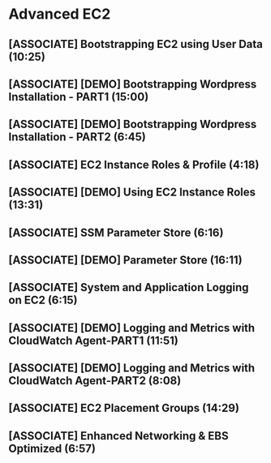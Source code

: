 # Advanced EC2

## [ASSOCIATE] Bootstrapping EC2 using User Data (10:25)

## [ASSOCIATE] [DEMO] Bootstrapping Wordpress Installation - PART1 (15:00)

## [ASSOCIATE] [DEMO] Bootstrapping Wordpress Installation - PART2 (6:45)

## [ASSOCIATE] EC2 Instance Roles & Profile (4:18)

## [ASSOCIATE] [DEMO] Using EC2 Instance Roles (13:31)

## [ASSOCIATE] SSM Parameter Store (6:16)

## [ASSOCIATE] [DEMO] Parameter Store (16:11)

## [ASSOCIATE] System and Application Logging on EC2 (6:15)

## [ASSOCIATE] [DEMO] Logging and Metrics with CloudWatch Agent-PART1 (11:51)

## [ASSOCIATE] [DEMO] Logging and Metrics with CloudWatch Agent-PART2 (8:08)

## [ASSOCIATE] EC2 Placement Groups (14:29)

## [ASSOCIATE] Enhanced Networking & EBS Optimized (6:57)

